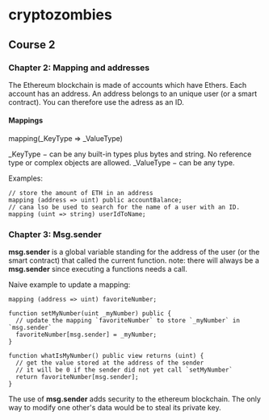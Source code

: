 # cryptozombies

## Course 2
### Chapter 2: Mapping and addresses
The Ethereum blockchain is made of accounts which have Ethers. Each account has an address.
An address belongs to an unique user (or a smart contract).
You can therefore use the adress as an ID.

#### Mappings

mapping(_KeyType => _ValueType)

_KeyType − can be any built-in types plus bytes and string. No reference type or complex objects are allowed.
_ValueType − can be any type.

Examples: 
```
// store the amount of ETH in an address
mapping (address => uint) public accountBalance;
// cana lso be used to search for the name of a user with an ID.
mapping (uint => string) userIdToName;
```

### Chapter 3: Msg.sender

**msg.sender** is a global variable standing for the address of the user (or the smart contract) that called the current function.
note: there will always be a **msg.sender** since executing a functions needs a call.

Naive example to update a mapping:
```
mapping (address => uint) favoriteNumber;

function setMyNumber(uint _myNumber) public {
  // update the mapping `favoriteNumber` to store `_myNumber` in `msg.sender`
  favoriteNumber[msg.sender] = _myNumber;
}

function whatIsMyNumber() public view returns (uint) {
  // get the value stored at the address of the sender
  // it will be 0 if the sender did not yet call `setMyNumber`
  return favoriteNumber[msg.sender];
}
```

The use of **msg.sender** adds security to the ethereum blockchain. The only way to modify one other's data would be to steal its private key.
